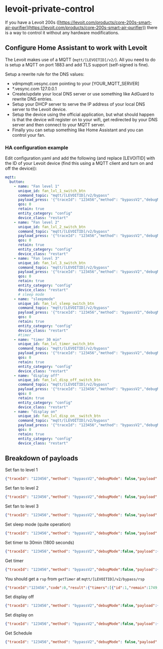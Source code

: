 # levoit-private-control
If you have a Levoit 200s ([https://levoit.com/products/core-200s-smart-air-purifier](https://levoit.com/products/core-200s-smart-air-purifier)) there is a way to control it without any hardware modifications. 

## Configure Home Assistant to work with Levoit
The Levoit makes use of a MQTT (`mqtt/[LEVOITID]/v2/`). All you need to do is setup a MQTT on port 1883 and add TLS support (self-signed is fine). 

Setup a rewrite rule for the DNS values: 
* vdmpmqtt.vesync.com pointing to your [YOUR_MQTT_SERVER] 
* *.vesync.com 127.0.0.1
* Create/update your local DNS server or use something like AdGuard to rewrite DNS entries.
* Setup your DHCP server to serve the IP address of your local DNS server to the Levoit device.
* Setup the device using the official application, but what should happen is that the device will register on to your wifi, get redirected by your DNS server and then connect to your MQTT server.
* Finally you can setup something like Home Assistant and you can control your fan.

### HA configuration example
Edit configuration.yaml and add the following (and replace [LEVOITID] with the ID of your Levoit device (find this using a MQTT client and turn on and off the device)):

```yaml
mqtt:
  button:
    - name: "Fan level 1"
      unique_id: fan_lvl_1_switch_btn
      command_topic: "mqtt/[LEVOITID]/v2/bypass"
      payload_press: '{"traceId": "123456","method": "bypassV2","debugMode": false,"payload": {"data": {"id": 0,"level": 1,"type": "wind"},"method": "setLevel","source": "APP"}}'
      qos: 0
      retain: true
      entity_category: "config"
      device_class: "restart"
    - name: "Fan level 2"
      unique_id: fan_lvl_2_switch_btn
      command_topic: "mqtt/[LEVOITID]/v2/bypass"
      payload_press: '{"traceId": "123456","method": "bypassV2","debugMode": false,"payload": {"data": {"id": 0,"level": 2,"type": "wind"},"method": "setLevel","source": "APP"}}'
      qos: 0
      retain: true
      entity_category: "config"
      device_class: "restart"
    - name: "Fan level 3"
      unique_id: fan_lvl_3_switch_btn
      command_topic: "mqtt/[LEVOITID]/v2/bypass"
      payload_press: '{"traceId": "123456","method": "bypassV2","debugMode": false,"payload": {"data": {"id": 0,"level": 3,"type": "wind"},"method": "setLevel","source": "APP"}}'
      qos: 0
      retain: true
      entity_category: "config"
      device_class: "restart"
      # sleep mode
    - name: "sleepmode"
      unique_id: fan_lvl_sleep_switch_btn
      command_topic: "mqtt/[LEVOITID]/v2/bypass"
      payload_press: '{"traceId": "123456","method": "bypassV2","debugMode": false,"payload": {"data": {"mode":"sleep"},"method":"setPurifierMode","source": "APP"}}'
      qos: 0
      retain: true
      entity_category: "config"
      device_class: "restart"
      #timer
    - name: "timer 30 min"
      unique_id: fan_lvl_timer_switch_btn
      command_topic: "mqtt/[LEVOITID]/v2/bypass"
      payload_press: '{"traceId": "123456","method": "bypassV2","debugMode":false,"payload":{"data":{"action":"off","total":1800},"method":"addTimer","source": "APP"}}'
      qos: 0
      retain: true
      entity_category: "config"
      device_class: "restart"
    - name: "display off"
      unique_id: fan_lvl_disp_off_switch_btn
      command_topic: "mqtt/[LEVOITID]/v2/bypass"
      payload_press: '{"traceId": "123456","method": "bypassV2","debugMode":false,"payload":{"data":{"state":false},"method":"setDisplay","source": "APP"}}'
      qos: 0
      retain: true
      entity_category: "config"
      device_class: "restart"
    - name: "display on"
      unique_id: fan_lvl_disp_on__switch_btn
      command_topic: "mqtt/[LEVOITID]/v2/bypass"
      payload_press: '{"traceId": "123456","method": "bypassV2","debugMode":false,"payload":{"data":{"state":true},"method":"setDisplay","source": "APP"}}'
      qos: 0
      retain: true
      entity_category: "config"
      device_class: "restart"
```


## Breakdown of payloads

Set fan to level 1

```json
{"traceId": "123456","method": "bypassV2","debugMode": false,"payload": {"data": {"id": 0,"level": 1,"type": "wind"},"method": "setLevel","source": "APP"}}

```

Set fan to level 2

```json
{"traceId": "123456","method": "bypassV2","debugMode": false,"payload": {"data": {"id": 0,"level": 2,"type": "wind"},"method": "setLevel","source": "APP"}}

```

Set fan to level 3

```json
{"traceId": "123456","method": "bypassV2","debugMode": false,"payload": {"data": {"id": 0,"level": 3,"type": "wind"},"method": "setLevel","source": "APP"}}

```

Set sleep mode (quite operation)

```json
{"traceId": "123456","method": "bypassV2","debugMode": false,"payload": {"data": {"mode":"sleep"},"method":"setPurifierMode","source": "APP"}}

```

Set timer to 30min (1800 seconds)

```json
{"traceId": "123456","method": "bypassV2","debugMode":false,"payload":{"data":{"action":"off","total":1800},"method":"addTimer","source": "APP"}}
```

Get timer
```json
{"traceId": "123456","method": "bypassV2","debugMode":false,"payload":{"data":{},"method":"getTimer","source": "APP"}}
```

You should get a `rsp` from `getTimer` at `mqtt/[LEVOITID]/v2/bypass/rsp`
```json
{"traceId":"123456","code":0,"result":{"timers":[{"id":1,"remain":1749,"total":1800,"action":"off"}]}}
```

Set display off

```json
{"traceId": "123456","method": "bypassV2","debugMode":false,"payload":{"data":{"state":false},"method":"setDisplay","source": "APP"}}
```

Set display on

```json
{"traceId": "123456","method": "bypassV2","debugMode":false,"payload":{"data":{"state":true},"method":"setDisplay","source": "APP"}}
```

Get Schedule

```json
{"traceId": "123456","method": "bypassV2","debugMode": false,"payload": {"data": {"maxId": 0},"method": "getSchedule","source": "APP"}}
```


